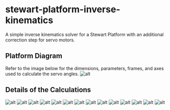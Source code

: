 # stewart-platform-inverse-kinematics

A simple inverse kinematics solver for a Stewart Platform with an additional correction step for servo motors.

## Platform Diagram

Refer to the image below for the dimensions, parameters, frames, and axes used to calculate the servo angles.
![alt](images/Slide2.PNG)

## Details of the Calculations

![alt](images/Slide3.PNG)
![alt](images/Slide4.PNG)
![alt](images/Slide5.PNG)
![alt](images/Slide6.PNG)
![alt](images/Slide7.PNG)
![alt](images/Slide8.PNG)
![alt](images/Slide9.PNG)
![alt](images/Slide10.PNG)
![alt](images/Slide11.PNG)
![alt](images/Slide12.PNG)
![alt](images/Slide13.PNG)
![alt](images/Slide14.PNG)
![alt](images/Slide15.PNG)
![alt](images/Slide16.PNG)
